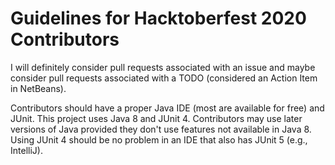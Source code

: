 # Guidelines for Hacktoberfest 2020 Contributors

I will definitely consider pull requests associated with an issue and maybe consider pull requests associated with a TODO (considered an Action Item in NetBeans).

Contributors should have a proper Java IDE (most are available for free) and JUnit. This project uses Java 8 and JUnit 4. Contributors may use later versions of Java provided they don't use features not available in Java 8. Using JUnit 4 should be no problem in an IDE that also has JUnit 5 (e.g., IntelliJ).